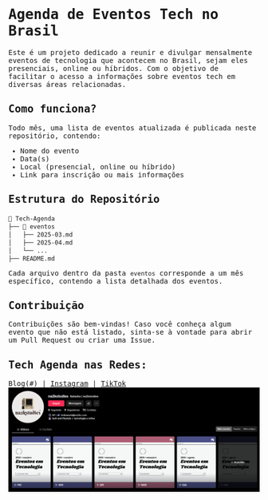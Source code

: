 <samp>

  # Agenda de Eventos Tech no Brasil

Este é um projeto dedicado a reunir e divulgar mensalmente eventos de tecnologia que acontecem no Brasil, sejam eles presenciais, online ou híbridos. Com o objetivo de facilitar o acesso a informações sobre eventos tech em diversas áreas relacionadas.

## Como funciona?
Todo mês, uma lista de eventos atualizada é publicada neste repositório, contendo:
- Nome do evento
- Data(s)
- Local (presencial, online ou híbrido)
- Link para inscrição ou mais informações

## Estrutura do Repositório
```
📂 Tech-Agenda
├── 📁 eventos
│   ├── 2025-03.md
│   ├── 2025-04.md
│   └── ...
├── README.md
```

Cada arquivo dentro da pasta `eventos` corresponde a um mês específico, contendo a lista detalhada dos eventos.

## Contribuição
Contribuições são bem-vindas! Caso você conheça algum evento que não está listado, sinta-se à vontade para abrir um Pull Request ou criar uma Issue.

## Tech Agenda nas Redes:
Blog(#) | [Instagram](https://www.instagram.com/na2kstudies) | [TikTok](https://www.tiktok.com/@na2kstudies)
![print-tiktok](https://github.com/natashalisboa/tech-agenda/blob/main/na2kstudies_tiktok.png)

</samp>
